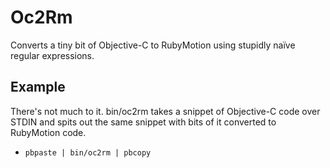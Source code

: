 # Oc2Rm

Converts a tiny bit of Objective-C to RubyMotion using stupidly naïve regular expressions.

## Example

There's not much to it. bin/oc2rm takes a snippet of Objective-C code over STDIN and spits out the same snippet with bits of it converted to RubyMotion code.

* `pbpaste | bin/oc2rm | pbcopy`
